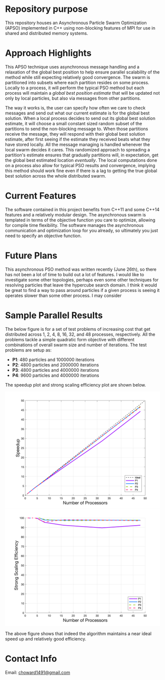 # Repository purpose
 This repository houses an Asynchronous Particle Swarm Optimization (APSO) implemented in C++ using non-blocking features of MPI for use in shared and distributed memory systems.

 # Approach Highlights
 This APSO technique uses asynchronous message handling and a relaxation of the global best position to help ensure parallel scalability of the method while still expecting relatively good convergence. The swarm is partitioned into subsets where each partition resides on some process. Locally to a process, it will perform the typical PSO method but each process will maintain a _global best position estimate_ that will be updated not only by local particles, but also via messages from other partitions. 

 The way it works is, the user can specify how often we care to check messages and send out what our current estimate is for the global best solution. When a local process decides to send out its global best solution estimate, it will choose a small constant sized random subset of the partitions to send the non-blocking message to. When those partitions receive the message, they will respond with their global best solution estimate, after first seeing if the estimate they received beats what they have stored locally. All the message managing is handled whenever the local swarm decides it cares. This randomized approach to spreading a partition's estimate ensures that gradually partitions will, in expectation, get the global best estimated location _eventually_. The local computations done on a process also allow for typical PSO results and convergence, implying this method should work fine even if there is a lag to getting the true global best solution across the whole distributed swarm.

 # Current Features
 The software contained in this project benefits from C++11 and some C++14 features and a relatively modular design. The asynchronous swarm is templated in terms of the objective function you care to optimize, allowing for compile time flexibility. The software manages the asynchronous communication and optimization loop for you already, so ultimately you just need to specify an objective function.

 # Future Plans
 This asynchronous PSO method was written recently (June 26th), so there has not been a lot of time to build out a lot of features. I would like to investigate some other topologies, perhaps even some other techniques for resolving particles that leave the hypercube search domain. I think it would be great to find a way to pass around particles if a given process is seeing it operates slower than some other process. I may consider

 # Sample Parallel Results
 The below figure is for a set of test problems of increasing cost that get distributed across 1, 2, 4, 8, 16, 32, and 48 processes, respectively. All the problems tackle a simple quadratic form objective with different combinations of overall swarm size and number of iterations. The test problems are setup as:
 
 - **P1**: 480 particles and 1000000 iterations
 - **P2**: 4800 particles and 2000000 iterations
 - **P3**: 4800 particles and 4000000 iterations
 - **P4**: 9600 particles and 4000000 iterations
 
 The speedup plot and strong scaling efficiency plot are shown below.

 ![Strong Scaling Speed-up](media/speedup.png)
  ![Strong Scaling Efficiency](media/strongscale_eff.png)

 The above figure shows that indeed the algorithm maintains a near ideal speed up and relatively good efficiency.

 # Contact Info
 Email: choward1491@gmail.com


